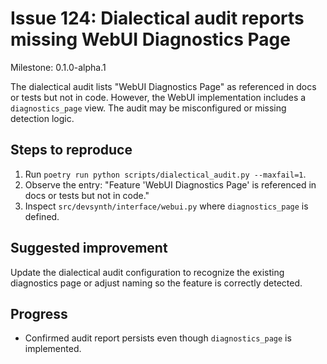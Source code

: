 # Issue 124: Dialectical audit reports missing WebUI Diagnostics Page

Milestone: 0.1.0-alpha.1

The dialectical audit lists "WebUI Diagnostics Page" as referenced in docs or tests but not in code. However, the WebUI implementation includes a `diagnostics_page` view. The audit may be misconfigured or missing detection logic.

## Steps to reproduce
1. Run `poetry run python scripts/dialectical_audit.py --maxfail=1`.
2. Observe the entry: "Feature 'WebUI Diagnostics Page' is referenced in docs or tests but not in code."
3. Inspect `src/devsynth/interface/webui.py` where `diagnostics_page` is defined.

## Suggested improvement
Update the dialectical audit configuration to recognize the existing diagnostics page or adjust naming so the feature is correctly detected.

## Progress
- Confirmed audit report persists even though `diagnostics_page` is implemented.
